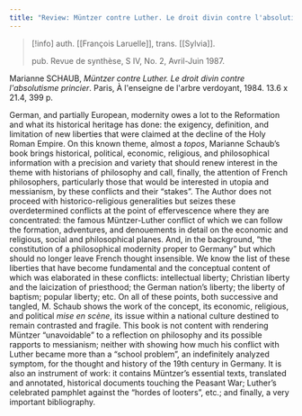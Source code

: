 ```yaml
---
title: "Review: Müntzer contre Luther. Le droit divin contre l'absolutisme princier by Marianne Schaub."
---
```

>[!info]
>auth. [[François Laruelle]], trans. [[Sylvia]].
>
>pub. Revue de synthèse, S IV, No. 2, Avril-Juin 1987.

Marianne SCHAUB, _Müntzer contre Luther. Le droit divin contre l'absolutisme princier_. Paris, À l'enseigne de l'arbre verdoyant, 1984. 13.6 x 21.4, 399 p.

German, and partially European, modernity owes a lot to the Reformation and what its historical heritage has done: the exigency, definition, and limitation of new liberties that were claimed at the decline of the Holy Roman Empire. On this known theme, almost a _topos_, Marianne Schaub’s book brings historical, political, economic, religious, and philosophical information with a precision and variety that should renew interest in the theme with historians of philosophy and call, finally, the attention of French philosophers, particularly those that would be interested in utopia and messianism, by these conflicts and their “stakes”. The Author does not proceed with historico-religious generalities but seizes these overdetermined conflicts at the point of effervescence where they are concentrated: the famous Müntzer-Luther conflict of which we can follow the formation, adventures, and denouements in detail on the economic and religious, social and philosophical planes. And, in the background, “the constitution of a philosophical modernity proper to Germany” but which should no longer leave French thought insensible. We know the list of these liberties that have become fundamental and the conceptual content of which was elaborated in these conflicts: intellectual liberty; Christian liberty and the laicization of priesthood; the German nation’s liberty; the liberty of baptism; popular liberty; etc. On all of these points, both successive and tangled, M. Schaub shows the work of the concept, its economic, religious, and political _mise en scène_, its issue within a national culture destined to remain contrasted and fragile. This book is not content with rendering Müntzer “unavoidable” to a reflection on philosophy and its possible rapports to messianism; neither with showing how much his conflict with Luther became more than a “school problem”, an indefinitely analyzed symptom, for the thought and history of the 19th century in Germany. It is also an instrument of work: it contains Müntzer’s essential texts, translated and annotated, historical documents touching the Peasant War; Luther’s celebrated pamphlet against the “hordes of looters”, etc.; and finally, a very important bibliography.